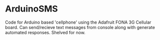 # ArduinoSMS
Code for Arduino based 'cellphone' using the Adafruit FONA 3G Cellular board. Can send/recieve text messages from console along with generate automated responses. Shelved for now. 

